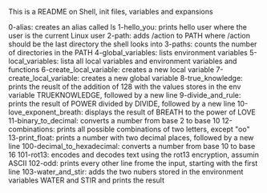 This is a README on Shell, init files, variables and expansions

0-alias: creates an alias called ls
1-hello_you: prints hello user where the user is the current Linux user
2-path: adds /action to PATH where /action should be the last directory the shell looks into
3-paths: counts the number of directories in the PATH
4-global_variables: lists environment variables
5-local_variables: lista all local variables and environment variables and functions
6-create_local_variable: creates a new local variable
7-create_local_variable: creates a new global variable
8-true_knowledge: prints the reuslt of the addition of 128 with the values stores in the env variable TRUEKNOWLEDGE, followed by a new line
9-divide_and_rule: prints the result of POWER divided by DIVIDE, followed by a new line
10-love_exponent_breath: displays the result of BREATH to the power of LOVE
11-binary_to_decimal: converts a number from base 2 to base 10
12-combinations: prints all possible combinations of two letters, except "oo"
13-print_float: prints a number with two decimal places, followed by a new line
100-decimal_to_hexadecimal: converts a number from base 10 to base 16
101-rot13: encodes and decodes text using the rot13 encryption, assumin ASCII
102-odd: prints every other line frome the input, starting with the first line
103-water_and_stir: adds the two nubers stored in the environment variables WATER and STIR and prints the result
